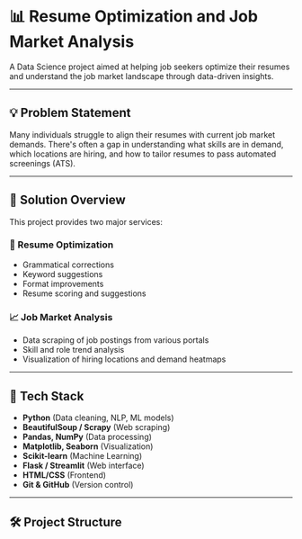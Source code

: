 # 📊 Resume Optimization and Job Market Analysis

A Data Science project aimed at helping job seekers optimize their resumes and understand the job market landscape through data-driven insights.

---

## 💡 Problem Statement

Many individuals struggle to align their resumes with current job market demands. There's often a gap in understanding what skills are in demand, which locations are hiring, and how to tailor resumes to pass automated screenings (ATS).

---

## 🧠 Solution Overview

This project provides two major services:

### 📝 Resume Optimization
- Grammatical corrections
- Keyword suggestions
- Format improvements
- Resume scoring and suggestions

### 📈 Job Market Analysis
- Data scraping of job postings from various portals
- Skill and role trend analysis
- Visualization of hiring locations and demand heatmaps

---

## 🔧 Tech Stack

- **Python** (Data cleaning, NLP, ML models)
- **BeautifulSoup / Scrapy** (Web scraping)
- **Pandas, NumPy** (Data processing)
- **Matplotlib, Seaborn** (Visualization)
- **Scikit-learn** (Machine Learning)
- **Flask / Streamlit** (Web interface)
- **HTML/CSS** (Frontend)
- **Git & GitHub** (Version control)

---

## 🛠️ Project Structure

